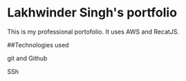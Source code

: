 # Lakhwinder Singh's portfolio
This is my professional portofolio. It uses AWS and RecatJS.

##Technologies used

git and Github

SSh

